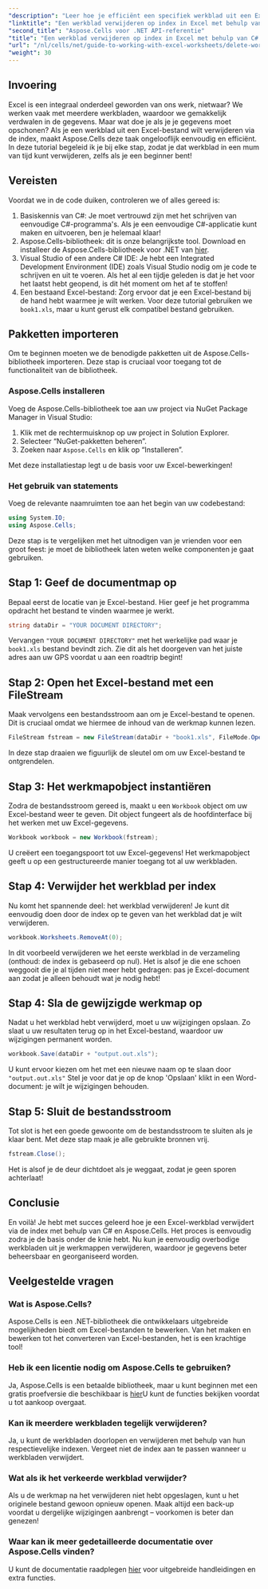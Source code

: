 ```yaml
---
"description": "Leer hoe je efficiënt een specifiek werkblad uit een Excel-bestand verwijdert op basis van de index met behulp van C# en de Aspose.Cells-bibliotheek. Volg deze eenvoudige stapsgewijze tutorial."
"linktitle": "Een werkblad verwijderen op index in Excel met behulp van C# Tutorial"
"second_title": "Aspose.Cells voor .NET API-referentie"
"title": "Een werkblad verwijderen op index in Excel met behulp van C# Tutorial"
"url": "/nl/cells/net/guide-to-working-with-excel-worksheets/delete-worksheet-by-index-excel-csharp-tutorial/"
"weight": 30
---
```


## Invoering

Excel is een integraal onderdeel geworden van ons werk, nietwaar? We werken vaak met meerdere werkbladen, waardoor we gemakkelijk verdwalen in de gegevens. Maar wat doe je als je je gegevens moet opschonen? Als je een werkblad uit een Excel-bestand wilt verwijderen via de index, maakt Aspose.Cells deze taak ongelooflijk eenvoudig en efficiënt. In deze tutorial begeleid ik je bij elke stap, zodat je dat werkblad in een mum van tijd kunt verwijderen, zelfs als je een beginner bent!

## Vereisten

Voordat we in de code duiken, controleren we of alles gereed is:

1. Basiskennis van C#: Je moet vertrouwd zijn met het schrijven van eenvoudige C#-programma's. Als je een eenvoudige C#-applicatie kunt maken en uitvoeren, ben je helemaal klaar!
2. Aspose.Cells-bibliotheek: dit is onze belangrijkste tool. Download en installeer de Aspose.Cells-bibliotheek voor .NET van [hier](https://releases.aspose.com/cells/net/).
3. Visual Studio of een andere C# IDE: Je hebt een Integrated Development Environment (IDE) zoals Visual Studio nodig om je code te schrijven en uit te voeren. Als het al een tijdje geleden is dat je het voor het laatst hebt geopend, is dit hét moment om het af te stoffen!
4. Een bestaand Excel-bestand: Zorg ervoor dat je een Excel-bestand bij de hand hebt waarmee je wilt werken. Voor deze tutorial gebruiken we `book1.xls`, maar u kunt gerust elk compatibel bestand gebruiken.

## Pakketten importeren

Om te beginnen moeten we de benodigde pakketten uit de Aspose.Cells-bibliotheek importeren. Deze stap is cruciaal voor toegang tot de functionaliteit van de bibliotheek.

### Aspose.Cells installeren

Voeg de Aspose.Cells-bibliotheek toe aan uw project via NuGet Package Manager in Visual Studio:

1. Klik met de rechtermuisknop op uw project in Solution Explorer.
2. Selecteer “NuGet-pakketten beheren”.
3. Zoeken naar `Aspose.Cells` en klik op “Installeren”.

Met deze installatiestap legt u de basis voor uw Excel-bewerkingen!

### Het gebruik van statements

Voeg de relevante naamruimten toe aan het begin van uw codebestand:

```csharp
using System.IO;
using Aspose.Cells;
```

Deze stap is te vergelijken met het uitnodigen van je vrienden voor een groot feest: je moet de bibliotheek laten weten welke componenten je gaat gebruiken.

## Stap 1: Geef de documentmap op

Bepaal eerst de locatie van je Excel-bestand. Hier geef je het programma opdracht het bestand te vinden waarmee je werkt.

```csharp
string dataDir = "YOUR DOCUMENT DIRECTORY";
```

Vervangen `"YOUR DOCUMENT DIRECTORY"` met het werkelijke pad waar je `book1.xls` bestand bevindt zich. Zie dit als het doorgeven van het juiste adres aan uw GPS voordat u aan een roadtrip begint!

## Stap 2: Open het Excel-bestand met een FileStream

Maak vervolgens een bestandsstroom aan om je Excel-bestand te openen. Dit is cruciaal omdat we hiermee de inhoud van de werkmap kunnen lezen.

```csharp
FileStream fstream = new FileStream(dataDir + "book1.xls", FileMode.Open);
```

In deze stap draaien we figuurlijk de sleutel om om uw Excel-bestand te ontgrendelen.

## Stap 3: Het werkmapobject instantiëren

Zodra de bestandsstroom gereed is, maakt u een `Workbook` object om uw Excel-bestand weer te geven. Dit object fungeert als de hoofdinterface bij het werken met uw Excel-gegevens.

```csharp
Workbook workbook = new Workbook(fstream);
```

U creëert een toegangspoort tot uw Excel-gegevens! Het werkmapobject geeft u op een gestructureerde manier toegang tot al uw werkbladen.

## Stap 4: Verwijder het werkblad per index

Nu komt het spannende deel: het werkblad verwijderen! Je kunt dit eenvoudig doen door de index op te geven van het werkblad dat je wilt verwijderen. 

```csharp
workbook.Worksheets.RemoveAt(0);
```

In dit voorbeeld verwijderen we het eerste werkblad in de verzameling (onthoud: de index is gebaseerd op nul). Het is alsof je die ene schoen weggooit die je al tijden niet meer hebt gedragen: pas je Excel-document aan zodat je alleen behoudt wat je nodig hebt!

## Stap 4: Sla de gewijzigde werkmap op

Nadat u het werkblad hebt verwijderd, moet u uw wijzigingen opslaan. Zo slaat u uw resultaten terug op in het Excel-bestand, waardoor uw wijzigingen permanent worden.

```csharp
workbook.Save(dataDir + "output.out.xls");
```

U kunt ervoor kiezen om het met een nieuwe naam op te slaan door `"output.out.xls"` Stel je voor dat je op de knop 'Opslaan' klikt in een Word-document: je wilt je wijzigingen behouden.

## Stap 5: Sluit de bestandsstroom

Tot slot is het een goede gewoonte om de bestandsstroom te sluiten als je klaar bent. Met deze stap maak je alle gebruikte bronnen vrij.

```csharp
fstream.Close();
```

Het is alsof je de deur dichtdoet als je weggaat, zodat je geen sporen achterlaat!

## Conclusie

En voilà! Je hebt met succes geleerd hoe je een Excel-werkblad verwijdert via de index met behulp van C# en Aspose.Cells. Het proces is eenvoudig zodra je de basis onder de knie hebt. Nu kun je eenvoudig overbodige werkbladen uit je werkmappen verwijderen, waardoor je gegevens beter beheersbaar en georganiseerd worden.

## Veelgestelde vragen

### Wat is Aspose.Cells?
Aspose.Cells is een .NET-bibliotheek die ontwikkelaars uitgebreide mogelijkheden biedt om Excel-bestanden te bewerken. Van het maken en bewerken tot het converteren van Excel-bestanden, het is een krachtige tool!

### Heb ik een licentie nodig om Aspose.Cells te gebruiken?
Ja, Aspose.Cells is een betaalde bibliotheek, maar u kunt beginnen met een gratis proefversie die beschikbaar is [hier](https://releases.aspose.com/)U kunt de functies bekijken voordat u tot aankoop overgaat.

### Kan ik meerdere werkbladen tegelijk verwijderen?
Ja, u kunt de werkbladen doorlopen en verwijderen met behulp van hun respectievelijke indexen. Vergeet niet de index aan te passen wanneer u werkbladen verwijdert.

### Wat als ik het verkeerde werkblad verwijder?
Als u de werkmap na het verwijderen niet hebt opgeslagen, kunt u het originele bestand gewoon opnieuw openen. Maak altijd een back-up voordat u dergelijke wijzigingen aanbrengt – voorkomen is beter dan genezen!

### Waar kan ik meer gedetailleerde documentatie over Aspose.Cells vinden?
U kunt de documentatie raadplegen [hier](https://reference.aspose.com/cells/net/) voor uitgebreide handleidingen en extra functies.